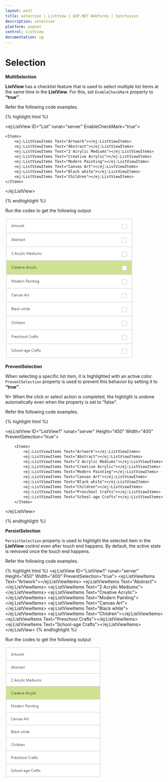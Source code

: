 ```yaml
---
layout: post
title: selection | ListView | ASP.NET Webforms | Syncfusion
description: selection
platform: aspnet
control: ListView
documentation: ug
---
```


# Selection

**MultiSelection**

**ListView** has a checklist feature that is used to select multiple list items at the same time in the **ListView**. For this, set `EnableCheckMark` property to **“true”**.

Refer the following code examples.


{% highlight html %}

<ej:ListView ID="List" runat="server" EnableCheckMark="true">

    <Items>
        <ej:ListViewItems Text="Artwork"></ej:ListViewItems>
        <ej:ListViewItems Text="Abstract"></ej:ListViewItems>
        <ej:ListViewItems Text="2 Acrylic Mediums"></ej:ListViewItems>
        <ej:ListViewItems Text="Creative Acrylic"></ej:ListViewItems>
        <ej:ListViewItems Text="Modern Painting"></ej:ListViewItems>
        <ej:ListViewItems Text="Canvas Art"></ej:ListViewItems>
        <ej:ListViewItems Text="Black white"></ej:ListViewItems>
        <ej:ListViewItems Text="Children"></ej:ListViewItems>
    </Items>

</ej:ListView>

{% endhighlight %}

Run the codes to get the following output

![Selection](Selection_images/Selection_img1.png) 

**PreventSelection**

When selecting a specific list item, it is highlighted with an active color. `PreventSelection` property is used to prevent this behavior by setting it to **“true”**. 

N> When the click or select action is completed, the highlight is undone automatically even when the  property is set to “false”.

Refer the following code examples.



{% highlight html %}

<ej:ListView ID="ListView1" runat="server" Height="450" Width="400" PreventSelection="true">

        <Items>
            <ej:ListViewItems Text="Artwork"></ej:ListViewItems>
            <ej:ListViewItems Text="Abstract"></ej:ListViewItems>
            <ej:ListViewItems Text="2 Acrylic Mediums"></ej:ListViewItems>
            <ej:ListViewItems Text="Creative Acrylic"></ej:ListViewItems>
            <ej:ListViewItems Text="Modern Painting"></ej:ListViewItems>
            <ej:ListViewItems Text="Canvas Art"></ej:ListViewItems>
            <ej:ListViewItems Text="Black white"></ej:ListViewItems>
            <ej:ListViewItems Text="Children"></ej:ListViewItems>
            <ej:ListViewItems Text="Preschool Crafts"></ej:ListViewItems>
            <ej:ListViewItems Text="School-age Crafts"></ej:ListViewItems>
        </Items>
</ej:ListView>

{% endhighlight %}

**PersistSelection**

`PersistSelection` property is used to highlight the selected item in the **ListView** control even after touch end happens. By default, the active state is removed once the touch end happens.

Refer the following code examples.



{% highlight html %}
    <ej:ListView ID="ListView1" runat="server" Height="450" Width="400" PreventSelection="true">
        <Items>
            <ej:ListViewItems Text="Artwork"></ej:ListViewItems>
            <ej:ListViewItems Text="Abstract"></ej:ListViewItems>
            <ej:ListViewItems Text="2 Acrylic Mediums"></ej:ListViewItems>
            <ej:ListViewItems Text="Creative Acrylic"></ej:ListViewItems>
            <ej:ListViewItems Text="Modern Painting"></ej:ListViewItems>
            <ej:ListViewItems Text="Canvas Art"></ej:ListViewItems>
            <ej:ListViewItems Text="Black white"></ej:ListViewItems>
            <ej:ListViewItems Text="Children"></ej:ListViewItems>
            <ej:ListViewItems Text="Preschool Crafts"></ej:ListViewItems>
            <ej:ListViewItems Text="School-age Crafts"></ej:ListViewItems>
        </Items>
 </ej:ListView>
{% endhighlight %}


Run the codes to get the following output

![Persistance](Selection_images/Selection_img2.png) 
